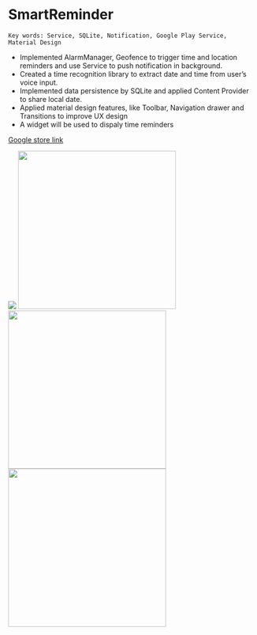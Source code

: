 # SmartReminder
```
Key words: Service, SQLite, Notification, Google Play Service, Material Design
```
* Implemented AlarmManager, Geofence to trigger time and location reminders and use Service to push notification in background.
* Created a time recognition library to extract date and time from user’s voice input.
* Implemented data persistence by SQLite and applied Content Provider to share local date.
* Applied material design features, like Toolbar, Navigation drawer and Transitions to improve UX design
* A widget will be used to dispaly time reminders


[Google store link](https://play.google.com/store/apps/details?id=com.xianwei.smartreminder.paid)

![](https://user-images.githubusercontent.com/24383706/32417017-b3f9b648-c220-11e7-93ff-7f97a2093670.gif)
<img src="https://user-images.githubusercontent.com/24383706/32417018-b4f0d4a0-c220-11e7-8ec8-c9f35f6a0bcd.jpg" width="320"> 
<img src="https://user-images.githubusercontent.com/24383706/32416689-4873ff6e-c21b-11e7-9d81-d09a890214ad.jpg" width="320"> 
<img src="https://user-images.githubusercontent.com/24383706/32417015-b132934e-c220-11e7-9187-673968cd2c83.jpg" width="320"> 
